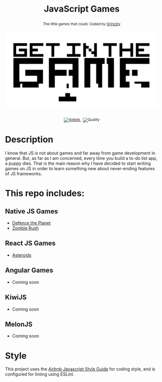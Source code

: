 <h1 align="center">JavaScript Games</h1>

<div align="center">
  <sub>The little games that could. Coded by
  <a href="https://github.com/Grinzzly">Grinzzly</a>
  </a>
  <br>
  <br>
  <img width="500" src="./src/GetInTheGameLogo.png" alt="JsGames">
  <br>
  <br>
  <a href="https://github.com/airbnb/javascript">
        <img src="https://img.shields.io/badge/Code%20Style-Airbnb-red.svg" alt="Airbnb">
  </a>
  &nbsp;
  <img src="https://img.shields.io/badge/60%25%20of%20the%20time-works%20every%20time-blue.svg" alt="Quality">
</div>

# Description

I know that JS is not about games and far away from game development in general. But,
as far as I am concerned, every time you build a to-do list app, a puppy dies. That is
the main reason why I have decided to start writing games on JS in order to learn something new about never-ending features of JS frameworks.

# This repo includes:

## Native JS Games

* [Defence the Planet](./Defence%20the%20Planet)
* [Zombie Rush](./Zombie%20Rush)

## React JS Games

* [Asteroids](./Asteroids)

## Angular Games

* Coming soon

## KiwiJS

* Coming soon

## MelonJS

* Coming soon

# Style

This project uses the [Airbnb Javascript Style Guide](https://github.com/airbnb/javascript)
for coding style, and is configured for linting using ESLint. 
